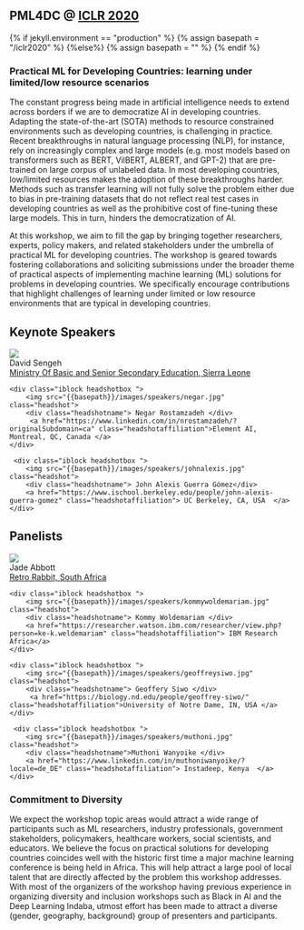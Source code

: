 ##  PML4DC @ <a target='_blank' href='https://iclr.cc/'> ICLR 2020</a>

{% if jekyll.environment  == "production" %}
        {% assign basepath = "/iclr2020" %}
        {%else%}
        {% assign basepath = "" %}
        {% endif %}

<!-- ## Practical ML for Developing Countries: learning under limited/low resource scenarios -->

### Practical ML for Developing Countries: learning under limited/low resource scenarios
The constant progress being made in artificial intelligence needs to extend across borders if we are to democratize AI in developing countries. Adapting the state-of-the-art (SOTA) methods to resource constrained environments such as developing countries, is challenging in practice. Recent breakthroughs in natural language processing (NLP), for instance, rely on increasingly complex and large models (e.g. most models based on transformers such as BERT, VilBERT, ALBERT, and GPT-2) that are pre-trained on large corpus of unlabeled data. In most developing countries, low/limited resources makes the adoption of these breakthroughs harder. Methods such as transfer learning will not fully solve the problem either due to bias in pre-training datasets that do not reflect real test cases in developing countries as well as the prohibitive cost of fine-tuning these large models. This in turn, hinders the democratization of AI. 

At this workshop, we aim to fill the gap by bringing together researchers, experts, policy makers, and related stakeholders under the umbrella of practical ML for developing countries. The workshop is geared towards fostering collaborations and soliciting submissions under the broader theme of practical aspects of implementing machine learning (ML) solutions for problems in developing countries. We specifically encourage contributions that highlight 
challenges of learning under limited or low resource environments that are typical in developing countries.

## Keynote Speakers

<div>
    <div class="iblock headshotbox "> 
        <img src="{{basepath}}/images/speakers/david.jpg" class="headshot">
        <div class="headshotname"> David Sengeh </div>
            <a href="https://www.linkedin.com/in/davidsengeh/" class="headshotaffiliation"> Ministry Of Basic and Senior Secondary Education, Sierra Leone</a>
    </div>
        
  <!--<div class="iblock headshotbox "> 
        <img src="{{basepath}}/images/speakers/karmelallison.jpg" class="headshot">
        <div class="headshotname"> Karmel Allison </div>
        <a href="https://www.linkedin.com/in/karmel/" class="headshotaffiliation"> Google, Santa Monica, CA, USA</a> 
    </div> -->
    
    <div class="iblock headshotbox "> 
        <img src="{{basepath}}/images/speakers/negar.jpg" class="headshot">
        <div class="headshotname"> Negar Rostamzadeh </div>
         <a href="https://www.linkedin.com/in/nrostamzadeh/?originalSubdomain=ca" class="headshotaffiliation">Element AI, Montreal, QC, Canada </a>
    </div>

     <div class="iblock headshotbox "> 
        <img src="{{basepath}}/images/speakers/johnalexis.jpg" class="headshot">
        <div class="headshotname"> John Alexis Guerra Gómez</div>
        <a href="https://www.ischool.berkeley.edu/people/john-alexis-guerra-gomez" class="headshotaffiliation"> UC Berkeley, CA, USA  </a> 
    </div> 
</div>


## Panelists

<div>
    <div class="iblock headshotbox "> 
        <img src="{{basepath}}/images/speakers/jadeabbott.jpg" class="headshot">
        <div class="headshotname"> Jade Abbott </div>
            <a href="https://retrorabbit.co.za/" class="headshotaffiliation"> Retro Rabbit, South Africa</a>
    </div>

    <div class="iblock headshotbox "> 
        <img src="{{basepath}}/images/speakers/kommywoldemariam.jpg" class="headshot">
        <div class="headshotname"> Kommy Woldemariam </div>
        <a href="https://researcher.watson.ibm.com/researcher/view.php?person=ke-k.weldemariam" class="headshotaffiliation"> IBM Research Africa</a> 
    </div>
    
    <div class="iblock headshotbox "> 
        <img src="{{basepath}}/images/speakers/geoffreysiwo.jpg" class="headshot">
        <div class="headshotname"> Geoffery Siwo </div>
         <a href="https://biology.nd.edu/people/geoffrey-siwo/" class="headshotaffiliation">University of Notre Dame, IN, USA </a>
    </div>

     <div class="iblock headshotbox "> 
        <img src="{{basepath}}/images/speakers/muthoni.jpg" class="headshot">
        <div class="headshotname">Muthoni Wanyoike </div>
        <a href="https://www.linkedin.com/in/muthoniwanyoike/?locale=de_DE" class="headshotaffiliation"> Instadeep, Kenya  </a> 
    </div> 
</div>

### Commitment to Diversity

We expect the workshop topic areas would attract a wide range of participants such as ML researchers, industry professionals, government stakeholders, policymakers, healthcare workers, social scientists, and educators. We believe the focus on practical solutions  for developing countries coincides well with the historic first time  a major machine learning conference is being held in Africa. This will help attract a large pool of local talent that are directly affected by the problem this workshop addresses. With most of the organizers of the workshop having previous experience in organizing diversity and inclusion workshops such as Black in AI and the Deep Learning Indaba, utmost effort has been  made to attract a diverse (gender, geography, background) group of presenters and participants.
